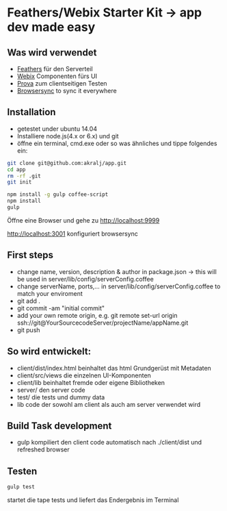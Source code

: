# Feathers/Webix Starter Kit -> app dev made easy

## Was wird verwendet
- [Feathers](http://feathersjs.com) für den Serverteil
- [Webix](www.webix.com) Componenten fürs UI
- [Prova](https://github.com/akralj/prova) zum clientseitigen Testen
- [Browsersync](https://browsersync.io) to sync it everywhere

## Installation
- getestet under ubuntu 14.04
- Installiere node.js(4.x or 6.x) und git
- öffne ein terminal, cmd.exe oder so was ähnliches und tippe folgendes ein:

``` sh
git clone git@github.com:akralj/app.git
cd app
rm -rf .git
git init

npm install -g gulp coffee-script
npm install
gulp
```
Öffne eine Browser und gehe zu [http://localhost:9999](http://localhost:9999)

[http://localhost:3001](http://localhost:3001) konfiguriert browsersync

## First steps
- change name, version, description & author in package.json -> this will be used in server/lib/config/serverConfig.coffee
- change serverName, ports,... in server/lib/config/serverConfig.coffee to match your enviroment
- git add .
- git commit -am "initial commit"
- add your own remote origin, e.g. git remote set-url origin ssh://git@YourSourcecodeServer/projectName/appName.git
- git push


## So wird entwickelt:
- client/dist/index.html beinhaltet das html Grundgerüst mit Metadaten
- client/src/views die einzelnen UI-Komponenten
- client/lib beinhaltet fremde oder eigene Bibliotheken
- server/ den server code
- test/ die tests und dummy data
- lib code der sowohl am client als auch am server verwendet wird



## Build Task development
- gulp kompiliert den client code automatisch nach ./client/dist und refreshed browser



## Testen

``` sh
gulp test
```
startet die tape tests und liefert das Endergebnis im Terminal



